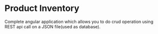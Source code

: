 # Product Inventory

Complete angular application which allows you to do crud operation using REST api call on a JSON file(used as database).
